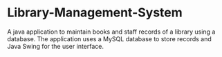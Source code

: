 # Library-Management-System
A java application to maintain books and staff records of a library using a database. The application uses a MySQL database to store records and Java Swing for the user interface.
